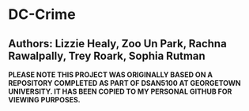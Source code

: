 # DC-Crime

## Authors: Lizzie Healy, Zoo Un Park, Rachna Rawalpally, Trey Roark, Sophia Rutman 


**PLEASE NOTE THIS PROJECT WAS ORIGINALLY BASED ON A REPOSITORY COMPLETED AS PART OF DSAN5100 AT GEORGETOWN UNIVERSITY. IT HAS BEEN COPIED TO MY PERSONAL GITHUB FOR VIEWING PURPOSES.**


